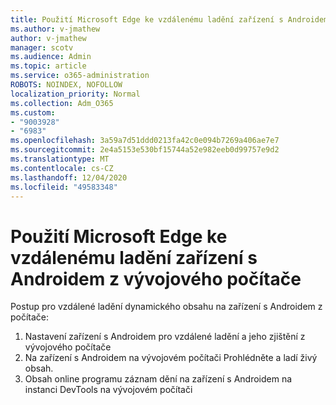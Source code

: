 ```yaml
---
title: Použití Microsoft Edge ke vzdálenému ladění zařízení s Androidem z vývojového počítače
ms.author: v-jmathew
author: v-jmathew
manager: scotv
ms.audience: Admin
ms.topic: article
ms.service: o365-administration
ROBOTS: NOINDEX, NOFOLLOW
localization_priority: Normal
ms.collection: Adm_O365
ms.custom:
- "9003928"
- "6983"
ms.openlocfilehash: 3a59a7d51ddd0213fa42c0e094b7269a406ae7e7
ms.sourcegitcommit: 2e4a5153e530bf15744a52e982eeb0d99757e9d2
ms.translationtype: MT
ms.contentlocale: cs-CZ
ms.lasthandoff: 12/04/2020
ms.locfileid: "49583348"
---
```

# <a name="use-microsoft-edge-to-remotely-debug-an-android-device-from-a-development-computer"></a>Použití Microsoft Edge ke vzdálenému ladění zařízení s Androidem z vývojového počítače

Postup pro vzdálené ladění dynamického obsahu na zařízení s Androidem z počítače:

1. Nastavení zařízení s Androidem pro vzdálené ladění a jeho zjištění z vývojového počítače
2. Na zařízení s Androidem na vývojovém počítači Prohlédněte a ladí živý obsah.
3. Obsah online programu záznam dění na zařízení s Androidem na instanci DevTools na vývojovém počítači

